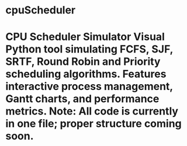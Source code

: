 # cpuScheduler
# CPU Scheduler Simulator  Visual Python tool simulating FCFS, SJF, SRTF, Round Robin and Priority scheduling algorithms. Features interactive process management, Gantt charts, and performance metrics. Note: All code is currently in one file; proper structure coming soon.
